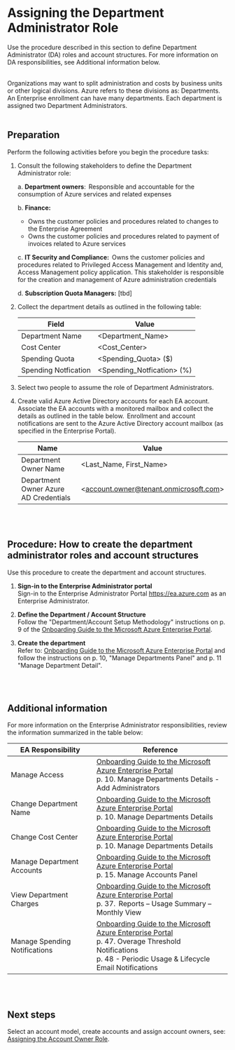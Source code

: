 # Assigning the Department Administrator Role
Use the procedure described in this section to define Department Administrator (DA) roles and account structures. For more 
information on DA responsibilities, see Additional information below.   
<br />
<br />

Organizations may want to split administration and costs by business units or other logical divisions. Azure refers to these 
divisions as: Departments. An Enterprise enrollment can have many departments. Each department is assigned two Department 
Administrators.   
<br />
<br />
 
## Preparation 
Perform the following activities before you begin the procedure tasks:  

1. Consult the following stakeholders to define the Department Administrator role:  

   a. **Department owners**:  Responsible and accountable for the consumption of Azure services and related expenses  
   
   b. **Finance:**  
     - Owns the customer policies and procedures related to changes to the Enterprise Agreement  
     - Owns the customer policies and procedures related to payment of invoices related to Azure services 
     
   c. **IT Security and Compliance:**  Owns the customer policies and procedures related to Privileged Access Management 
and Identity and, Access Management policy application. This stakeholder is responsible for the creation and 
management of Azure administration credentials  

   d. **Subscription Quota Managers:** [tbd]  

2. Collect the department details as outlined in the following table:  

   | __Field__ | __Value__ |
   |------------------------------|----------------------------|
   | Department Name  | \<Department_Name\>   | 
   | Cost Center    | \<Cost_Center\> | 
   | Spending Quota  | \<Spending_Quota\> ($)  | 
   | Spending Notfication    | \<Spending_Notfication\> (%) |  
3. Select two people to assume the role of Department Administrators.    

4. Create valid Azure Active Directory accounts for each EA account.  
   Associate the EA accounts with a monitored mailbox and 
collect the details as outlined in the table below.  Enrollment and account notifications are sent to the Azure Active 
Directory account mailbox (as specified in the Enterprise Portal).  

   | __Name__ | __Value__ |
   |------------------------------|----------------------------|
   | Department Owner Name  | \<Last_Name, First_Name\>  | 
   | Department Owner Azure AD Credentials     | \<account.owner@tenant.onmicrosoft.com\> | 
<br />
<br />  

## Procedure:  How to create the department administrator roles and account structures 

Use this procedure to create the department and account structures. 

1. **Sign-in to the Enterprise Administrator portal**  
   Sign-in to the Enterprise Administrator Portal https://ea.azure.com as an Enterprise Administrator.  

2. **Define the Department / Account Structure**  
   Follow the "Department/Account Setup Methodology" instructions on p. 9 of the [Onboarding Guide to the 
Microsoft Azure Enterprise Portal](https://github.com/alvarovitta/Enrollment-and-Subscription/blob/master/_images/azuredirecteacustomeronboardingguide_en.pdf).  

3. **Create the department**   
   Refer to: [Onboarding Guide to the Microsoft Azure Enterprise Portal](https://github.com/alvarovitta/Enrollment-and-Subscription/blob/master/_images/azuredirecteacustomeronboardingguide_en.pdf) and follow the instructions on p. 10, "Manage Departments Panel" and p. 11 "Manage Department Detail".  
<br />
<br />

## Additional information
For more information on the Enterprise Administrator responsibilities, review the information summarized in the table below:  


| __EA Responsibility__ | __Reference__ |
|------------------------------|----------------------------|
| Manage Access   | [Onboarding Guide to the Microsoft Azure Enterprise Portal](https://eaportalonboardingvideos.blob.core.windows.net/onboardingvideos/AzureDirectEACustomerOnboardingGuide_En.pdf) </br> p. 10. Manage Departments Details - Add Administrators    | 
| Change Department Name  | [Onboarding Guide to the Microsoft Azure Enterprise Portal](https://eaportalonboardingvideos.blob.core.windows.net/onboardingvideos/AzureDirectEACustomerOnboardingGuide_En.pdf) </br> p. 10. Manage Departments Details    | 
| Change Cost Center   | [Onboarding Guide to the Microsoft Azure Enterprise Portal](https://eaportalonboardingvideos.blob.core.windows.net/onboardingvideos/AzureDirectEACustomerOnboardingGuide_En.pdf) </br> p. 10. Manage Departments Details | 
| Manage Department Accounts   | [Onboarding Guide to the Microsoft Azure Enterprise Portal](https://eaportalonboardingvideos.blob.core.windows.net/onboardingvideos/AzureDirectEACustomerOnboardingGuide_En.pdf) </br> p. 15. Manage Accounts Panel  | 
| View Department Charges   | [Onboarding Guide to the Microsoft Azure Enterprise Portal](https://eaportalonboardingvideos.blob.core.windows.net/onboardingvideos/AzureDirectEACustomerOnboardingGuide_En.pdf) </br> p. 37.  Reports – Usage Summary – Monthly View | 
| Manage Spending Notifications    | [Onboarding Guide to the Microsoft Azure Enterprise Portal](https://eaportalonboardingvideos.blob.core.windows.net/onboardingvideos/AzureDirectEACustomerOnboardingGuide_En.pdf) </br> p. 47. Overage Threshold Notifications  <br/> p. 48 - Periodic Usage & Lifecycle Email Notifications  | 
<br />
<br />

## Next steps 
Select an account model, create accounts and assign account owners, see:  [Assigning the Account Owner Role](1.3-Assigning-the-Account-Owner-Role.md).
